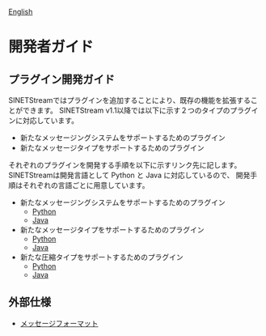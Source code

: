 <!--
Copyright (C) 2020 National Institute of Informatics

Licensed to the Apache Software Foundation (ASF) under one
or more contributor license agreements.  See the NOTICE file
distributed with this work for additional information
regarding copyright ownership.  The ASF licenses this file
to you under the Apache License, Version 2.0 (the
"License"); you may not use this file except in compliance
with the License.  You may obtain a copy of the License at

  http://www.apache.org/licenses/LICENSE-2.0

Unless required by applicable law or agreed to in writing,
software distributed under the License is distributed on an
"AS IS" BASIS, WITHOUT WARRANTIES OR CONDITIONS OF ANY
KIND, either express or implied.  See the License for the
specific language governing permissions and limitations
under the License.
-->

[English](https://translate.google.com/translate?hl=en&sl=ja&tl=en&u=https://nii-gakunin-cloud.github.io/sinetstream/docs/developer_guide/index.html "google translate")

# 開発者ガイド

## プラグイン開発ガイド

SINETStreamではプラグインを追加することにより、既存の機能を拡張することができます。
SINETStream v1.1以降では以下に示す２つのタイプのプラグインに対応しています。

* 新たなメッセージングシステムをサポートするためのプラグイン
* 新たなメッセージタイプをサポートするためのプラグイン

それぞれのプラグインを開発する手順を以下に示すリンク先に記します。
SINETStreamは開発言語として Python と Java に対応しているので、
開発手順はそれぞれの言語ごとに用意しています。

* 新たなメッセージングシステムをサポートするためのプラグイン
    * [Python](plugin_broker_python.md)
    * [Java](plugin_broker_java.md)
* 新たなメッセージタイプをサポートするためのプラグイン
    * [Python](plugin_value_type_python.md)
    * [Java](plugin_value_type_java.md)
* 新たな圧縮タイプをサポートするためのプラグイン
    * [Python](plugin_compression_python.md)
    * [Java](plugin_compression_java.md)

## 外部仕様

* [メッセージフォーマット](message_format.md)
